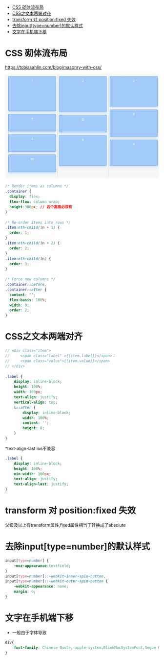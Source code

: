 
<!-- TOC -->

- [CSS 砌体流布局](#css-%E7%A0%8C%E4%BD%93%E6%B5%81%E5%B8%83%E5%B1%80)
- [CSS之文本两端对齐](#css%E4%B9%8B%E6%96%87%E6%9C%AC%E4%B8%A4%E7%AB%AF%E5%AF%B9%E9%BD%90)
- [transform 对 position:fixed 失效](#transform-%E5%AF%B9-positionfixed-%E5%A4%B1%E6%95%88)
- [去除input[type=number]的默认样式](#%E5%8E%BB%E9%99%A4inputtypenumber%E7%9A%84%E9%BB%98%E8%AE%A4%E6%A0%B7%E5%BC%8F)
- [文字在手机端下移](#%E6%96%87%E5%AD%97%E5%9C%A8%E6%89%8B%E6%9C%BA%E7%AB%AF%E4%B8%8B%E7%A7%BB)

<!-- /TOC -->

# CSS 砌体流布局

https://tobiasahlin.com/blog/masonry-with-css/

![20190625092132](./images/20190625092132.jpg)

```css
/* Render items as columns */
.container {
  display: flex;
  flex-flow: column wrap;
  height:300px; // 这个高度必须有
}

/* Re-order items into rows */
.item:nth-child(3n + 1) {
  order: 1;
}
.item:nth-child(3n + 2) {
  order: 2;
}
.item:nth-child(3n) {
  order: 3;
}

/* Force new columns */
.container::before,
.container::after {
  content: "";
  flex-basis: 100%;
  width: 0;
  order: 2;
}
```

# CSS之文本两端对齐

```scss
// <div class="item">
//     <span class="label" >{{item.label}}</span>：
//     <span class="value">{{item.value}}</span>
// </div>

.label {
    display: inline-block;
    height: 100%;
    width: 100px;
    text-align: justify;
    vertical-align: top;
    &::after {
        display: inline-block;
        width: 100%;
        content: '';
        height: 0;
    }
}
```

*text-align-last ios不兼容

```scss
.label {
    display: inline-block;
    height: 100%;
    min-width: 100px;
    text-align: justify;
    text-align-last: justify;
}
```

# transform 对 position:fixed 失效

父级及以上有transform属性,fixed属性相当于转换成了absolute

# 去除input[type=number]的默认样式

```css
input[type=number] {
    -moz-appearance:textfield;
}
input[type=number]::-webkit-inner-spin-button,
input[type=number]::-webkit-outer-spin-button {
    -webkit-appearance: none;
    margin: 0;
}
```

# 文字在手机端下移

* 一般由于字体导致

```css
div{
	font-family: Chinese Quote,-apple-system,BlinkMacSystemFont,Segoe UI,PingFang SC,Hiragino Sans GB,Microsoft YaHei,Helvetica Neue,Helvetica,Arial,sans-serif,Apple Color Emoji,Segoe UI Emoji,Segoe UI Symbol;
}
```
